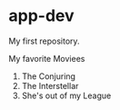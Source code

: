 # app-dev
My first repository.

My favorite Moviees
1. The Conjuring
2. The Interstellar
3. She's out of my League
